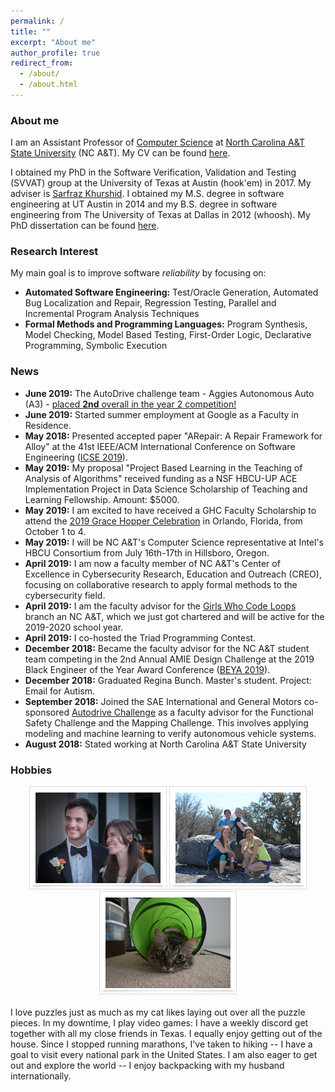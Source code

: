 ```yaml
---
permalink: /
title: ""
excerpt: "About me"
author_profile: true
redirect_from: 
  - /about/
  - /about.html
---
```


### <i class="fa fa-fw fa-cat" aria-hidden="true"></i> About me
I am an Assistant Professor of [Computer Science](https://www.ncat.edu/coe/departments/comp/index.html) at [North Carolina A&T State University](https://www.ncat.edu/) (NC A&T). My CV can be found [here](/files/ASullivan_CV.pdf).

I obtained my PhD in the Software Verification, Validation and Testing (SVVAT) group at the University of Texas at Austin (hook'em) in 2017. My adviser is [Sarfraz Khurshid](https://users.ece.utexas.edu/~khurshid/). I obtained my M.S. degree in software engineering at UT Austin in 2014 and my B.S. degree in software engineering from The University of Texas at Dallas in 2012 (whoosh). My PhD dissertation can be found [here](files/dissertation.pdf). 


### <i class="fa fa-fw fa-lightbulb" aria-hidden="true"></i> Research Interest

My main goal is to improve software _reliability_ by focusing on:
  * **Automated Software Engineering:** Test/Oracle Generation, Automated Bug Localization and Repair, Regression Testing, Parallel and Incremental Program Analysis Techniques
  * **Formal Methods and Programming Languages:** Program Synthesis, Model Checking, Model Based Testing, First-Order Logic, Declarative Programming, Symbolic Execution

### <i class="fa fa-fw fa-exclamation-triangle" aria-hidden="true"></i> News
  * **June 2019:** The AutoDrive challenge team - Aggies Autonomous Auto (A3) - [placed **2nd** overall in the year 2 competition!](https://www.ncat.edu/coe/coe_news_room/2019-coenews/2019-autodrive-challenge.html)
  * **June 2019:** Started summer employment at Google as a Faculty in Residence. 
  * **May 2018:** Presented accepted paper "ARepair: A Repair Framework for Alloy" at the 41st IEEE/ACM International Conference on Software Engineering ([ICSE 2019](https://conf.researchr.org/home/icse-2019)).
 * **May 2019:** My proposal "Project Based Learning in the Teaching of Analysis of Algorithms" received funding as a NSF HBCU-UP ACE Implementation Project in Data Science Scholarship of Teaching and Learning Fellowship. Amount: $5000.
 * **May 2019:** I am excited to have received a GHC Faculty Scholarship to attend the [2019 Grace Hopper Celebration](https://ghc.anitab.org/) in Orlando, Florida, from October 1 to 4.
 * **May 2019:** I will be NC A&T's Computer Science representative at Intel's HBCU Consortium from July 16th-17th in Hillsboro, Oregon.
 * **April 2019:** I am now a faculty member of NC A&T's Center of Excellence in Cybersecurity Research, Education and Outreach (CREO), focusing on collaborative research to apply formal methods to the cybersecurity field.
 * **April 2019:** I am the faculty advisor for the [Girls Who Code Loops](https://girlswhocode.com/collegeloops/) branch an NC A&T, which we just got chartered and will be active for the 2019-2020 school year.
  * **April 2019:** I co-hosted the Triad Programming Contest.
  * **December 2018:** Became the faculty advisor for the NC A&T student team competing in the 2nd Annual AMIE Design Challenge at the 2019 Black Engineer of the Year Award Conference ([BEYA 2019](https://s4.goeshow.com/ccgroup/beyastem/2019/index.cfm)).
  * **December 2018:** Graduated Regina Bunch. Master's student. Project: Email for Autism.
  * **September 2018:** Joined the SAE International and General Motors co-sponsored [Autodrive Challenge](https://www.autodrivechallenge.com/) as a faculty advisor for the Functional Safety Challenge and the Mapping Challenge. This involves applying modeling and machine learning to verify autonomous vehicle systems. 
  * **August 2018:** Stated working at North Carolina A&T State University
  
<h3><i class="fa fa-fw fa-puzzle-piece" aria-hidden="true"></i> Hobbies</h3>
  
 <center><img src="images/a.png" alt=""> <img src="images/b.jpg" alt=""> <img src="images/c.JPG" alt=""></center>
  <br>
  I love puzzles just as much as my cat likes laying out over all the puzzle pieces. In my downtime, I play video games: I have a weekly discord get together with all my close friends in Texas. I equally enjoy getting out of the house. Since I stopped running marathons, I've taken to hiking -- I have a goal to visit every national park in the United States. I am also eager to get out and explore the world -- I enjoy backpacking with my husband internationally.
